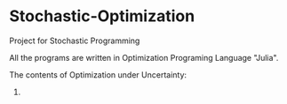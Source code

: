 # Stochastic-Optimization
Project for Stochastic Programming

All the programs are written in Optimization Programing Language "Julia".

The contents of Optimization under Uncertainty:

1. 

